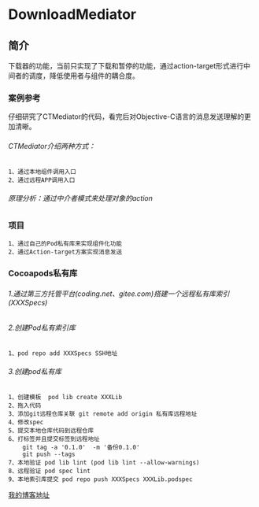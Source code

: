 # DownloadMediator
## 简介
下载器的功能，当前只实现了下载和暂停的功能，通过action-target形式进行中间者的调度，降低使用者与组件的耦合度。
### 案例参考
仔细研究了CTMediator的代码，看完后对Objective-C语言的消息发送理解的更加清晰。
###### CTMediator介绍两种方式：
	1、通过本地组件调用入口 
	2、通过远程APP调用入口
###### 原理分析：通过中介者模式来处理对象的action
### 项目
	1、通过自己的Pod私有库来实现组件化功能
	2、通过Action-target方案实现消息发送
### Cocoapods私有库
###### 1.通过第三方托管平台(coding.net、gitee.com)搭建一个远程私有库索引(XXXSpecs)
###### 2.创建Pod私有索引库
	1、pod repo add XXXSpecs SSH地址
###### 3.创建pod私有库
	1、创建模板  pod lib create XXXLib
	2、拖入代码
	3、添加git远程仓库关联 git remote add origin 私有库远程地址
	4、修改spec
	5、提交本地仓库代码到远程仓库
	6、打标签并且提交标签到远程地址
		git tag -a '0.1.0'  -m '备份0.1.0'
		git push --tags
	7、本地验证 pod lib lint (pod lib lint --allow-warnings)
	8、远程验证 pod spec lint
	9、本地索引库提交 pod repo push XXXSpecs XXXLib.podspec

[我的博客地址](https://rockybo.github.io/)





